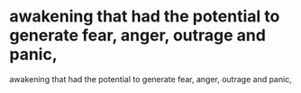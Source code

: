 # awakening that had the potential to generate fear, anger, outrage and panic,

awakening that had the potential to generate fear, anger, outrage and panic,